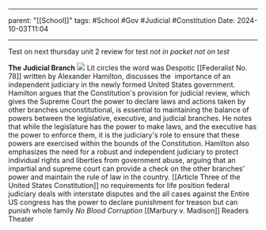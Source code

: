 
---
parent: "[[School]]"
tags:
	#School
	#Gov 
	#Judicial 
	#Constitution 
Date: 2024-10-03T11:04

---

Test on next thursday
	unit 2
review for test _not in packet not on test_

**The Judicial Branch**
	![](https://supremecourthistory.org/wp-content/uploads/2022/10/supreme-court-portrait-2022.jpg)
	Lit circles 
		the word was Despotic
	[[Federalist No. 78]]
		written by Alexander Hamilton, discusses the 
		importance of an independent judiciary in the newly formed United States government. Hamilton argues that the Constitution's provision for judicial review, which gives the Supreme Court the power to declare laws and actions taken by other branches unconstitutional, is essential to maintaining the balance of powers between the legislative, executive, and judicial branches. He notes that while the legislature has the power to make laws, and the executive has the power to enforce them, it is the judiciary's role to ensure that these powers are exercised within the bounds of the Constitution. Hamilton also emphasizes the need for a robust and independent judiciary to protect individual rights and liberties from government abuse, arguing that an impartial and supreme court can provide a check on the other branches' power and maintain the rule of law in the country.
	[[Article Three of the United States Constitution]]
		no requirements
		for life position
		federal judiciary deals with interstate disputes and the all cases against the Entire US
		congress has the power to declare punishment for treason but can punish whole family *No Blood Corruption*
	[[Marbury v. Madison]] Readers Theater
		